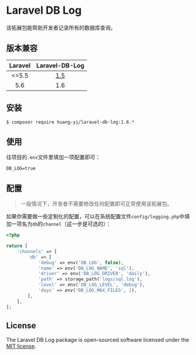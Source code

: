 # Laravel DB Log

该拓展包能帮助开发者记录所有的数据库查询。

## 版本兼容

Laravel | Laravel-DB-Log
:--:|:--:
<=5.5 | [1.5](https://github.com/huang-yi/laravel-db-log/blob/1.5/README-zh.md)
5.6 | 1.6

## 安装

```shell
$ composer require huang-yi/laravel-db-log:1.6.*
```

## 使用

往项目的`.env`文件里填加一项配置即可：

```
DB_LOG=true
```

## 配置

> 一般情况下，开发者不需要修改任何配置即可正常使用该拓展包。

如果你需要做一些定制化的配置，可以在系统配置文件`config/logging.php`中填加一项名为`db`的`channel`（这一步是可选的）：

```php
<?php

return [
    'channels' => [
        'db' => [
            'debug' => env('DB_LOG', false),
            'name' => env('DB_LOG_NAME', 'sql'),
            'driver' => env('DB_LOG_DRIVER', 'daily'),
            'path' => storage_path('logs/sql.log'),
            'level' => env('DB_LOG_LEVEL', 'debug'),
            'days' => env('DB_LOG_MAX_FILES', 2),
        ],
    ],
];
```

## License

The Laravel DB Log package is open-sourced software licensed under the [MIT license](http://opensource.org/licenses/MIT).
